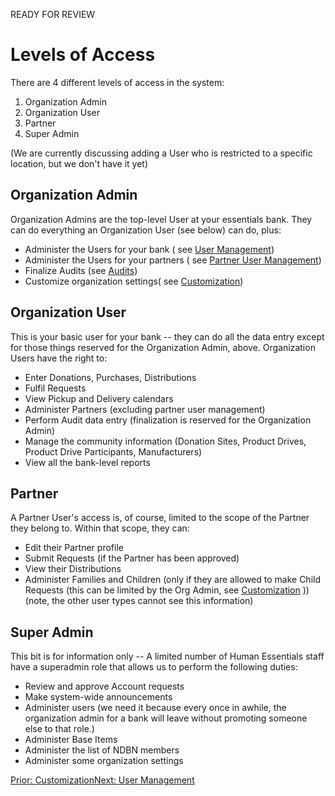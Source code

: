 READY FOR REVIEW
# Levels of Access

There are 4 different levels of access in the system:
1. Organization Admin
2. Organization User
3. Partner
4. Super Admin

(We are currently discussing adding a User who is restricted to a specific location, but we don't have it yet)

## Organization Admin

Organization Admins are the top-level User at your essentials bank.  They can do everything an Organization User (see below) can do, plus: 

- Administer the Users for your bank ( see [User Management](getting_started_user_management.md))
- Administer the Users for your partners ( see [Partner User Management](pm_partner_user_admin.md))
- Finalize Audits (see [Audits](inventory_audits.md))
- Customize organization settings( see [Customization](getting_started_customization.md))

## Organization User
This is your basic user for your bank -- they can do all the data entry except for those things reserved for the Organization Admin, above.  Organization Users have the right to:

- Enter Donations, Purchases, Distributions
- Fulfil Requests
- View Pickup and Delivery calendars
- Administer Partners (excluding partner user management)
- Perform Audit data entry (finalization is reserved for the Organization Admin)
- Manage the community information (Donation Sites, Product Drives, Product Drive Participants, Manufacturers)
- View all the bank-level reports

## Partner
A Partner User's access is, of course, limited to the scope of the Partner they belong to.
Within that scope, they can:
- Edit their Partner profile
- Submit Requests (if the Partner has been approved)
- View their Distributions
- Administer Families and Children (only if they are allowed to make Child Requests (this can be limited by the Org Admin,  see [Customization](getting_started_customization.md) )) (note,  the other user types cannot see this information)

## Super Admin
This bit is for information only -- A limited number of Human Essentials staff have a superadmin role that allows us to perform the following duties:
- Review and approve Account requests
- Make system-wide announcements
- Administer users (we need it because every once in awhile, the organization admin for a bank will leave without promoting someone else to that role.)
- Administer Base Items
- Administer the list of NDBN members
- Administer some organization settings 

[Prior: Customization](getting_started_customization.md)[Next: User Management](getting_started_user_management.md)